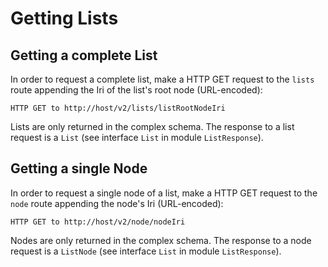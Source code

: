 <!---
Copyright © 2015-2019 the contributors (see Contributors.md).

This file is part of Knora.

Knora is free software: you can redistribute it and/or modify
it under the terms of the GNU Affero General Public License as published
by the Free Software Foundation, either version 3 of the License, or
(at your option) any later version.

Knora is distributed in the hope that it will be useful,
but WITHOUT ANY WARRANTY; without even the implied warranty of
MERCHANTABILITY or FITNESS FOR A PARTICULAR PURPOSE.  See the
GNU Affero General Public License for more details.

You should have received a copy of the GNU Affero General Public
License along with Knora.  If not, see <http://www.gnu.org/licenses/>.
-->

# Getting Lists

## Getting a complete List

In order to request a complete list, make a HTTP GET request to the `lists` route appending the Iri of the list's root node (URL-encoded):

```
HTTP GET to http://host/v2/lists/listRootNodeIri
```

Lists are only returned in the complex schema. The response to a list request is a `List` (see interface `List` in module `ListResponse`). 


## Getting a single Node

In order to request a single node of a list, make a HTTP GET request to the `node` route appending the node's Iri (URL-encoded):

```
HTTP GET to http://host/v2/node/nodeIri
```

Nodes are only returned in the complex schema.  The response to a node request is a `ListNode` (see interface `List` in module `ListResponse`).